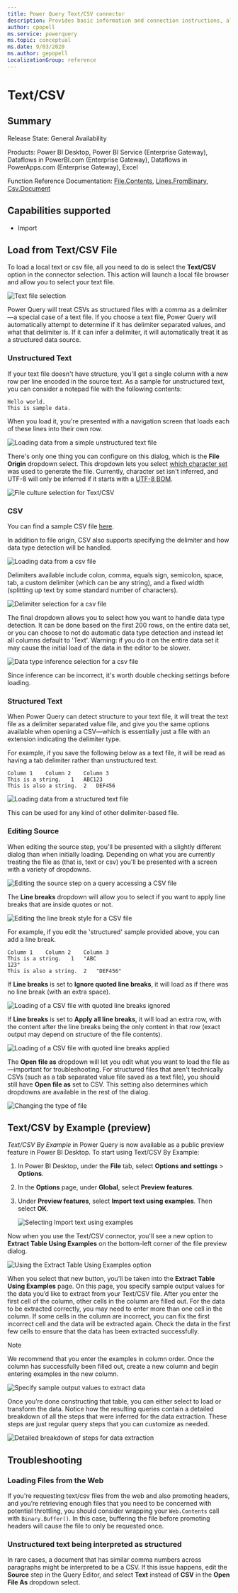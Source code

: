 ```yaml
---
title: Power Query Text/CSV connector
description: Provides basic information and connection instructions, along with troubleshooting tips when loading files from the web and when unstructured text is interpreted as structured.
author: cpopell
ms.service: powerquery
ms.topic: conceptual
ms.date: 9/03/2020
ms.author: gepopell
LocalizationGroup: reference
---
```


# Text/CSV

## Summary

Release State: General Availability

Products: Power BI Desktop, Power BI Service (Enterprise Gateway), Dataflows in PowerBI.com (Enterprise Gateway), Dataflows in PowerApps.com (Enterprise Gateway), Excel

Function Reference Documentation: [File.Contents](https://docs.microsoft.com/powerquery-m/file-contents), [Lines.FromBinary](https://docs.microsoft.com/powerquery-m/lines-frombinary), [Csv.Document](https://docs.microsoft.com/powerquery-m/csv-document)

## Capabilities supported

* Import

## Load from Text/CSV File

To load a local text or csv file, all you need to do is select the **Text/CSV** option in the connector selection. This action will launch a local file browser and allow you to select your text file. 

![Text file selection](../images/textcsvbrowse.png)

Power Query will treat CSVs as structured files with a comma as a delimiter&mdash;a special case of a text file. If you choose a text file, Power Query will automatically attempt to determine if it has delimiter separated values, and what that delimiter is. If it can infer a delimiter, it will automatically treat it as a structured data source.

### Unstructured Text
If your text file doesn't have structure, you'll get a single column with a new row per line encoded in the source text. As a sample for unstructured text, you can consider a notepad file with the following contents:

```
Hello world.
This is sample data.
```

When you load it, you're presented with a navigation screen that loads each of these lines into their own row.

![Loading data from a simple unstructured text file](../images/textrawnavigator.png)

There's only one thing you can configure on this dialog, which is the **File Origin** dropdown select. This dropdown lets you select [which character set](https://docs.microsoft.com/windows/win32/intl/code-page-identifiers) was used to generate the file. Currently, character set isn't inferred, and UTF-8 will only be inferred if it starts with a [UTF-8 BOM](https://docs.microsoft.com/globalization/encoding/byte-order-mark).

![File culture selection for Text/CSV](../images/textfileorigindropdown.png)

### CSV

You can find a sample CSV file [here](https://go.microsoft.com/fwlink/?LinkID=619356).

In addition to file origin, CSV also supports specifying the delimiter and how data type detection will be handled.

![Loading data from a csv file](../images/csvload.png)

Delimiters available include colon, comma, equals sign, semicolon, space, tab, a custom delimiter (which can be any string), and a fixed width (splitting up text by some standard number of characters).

![Delimiter selection for a csv file](../images/csvdelimeterdropdown.png)

The final dropdown allows you to select how you want to handle data type detection. It can be done based on the first 200 rows, on the entire data set, or you can choose to not do automatic data type detection and instead let all columns default to 'Text'. Warning: if you do it on the entire data set it may cause the initial load of the data in the editor to be slower.

![Data type inference selection for a csv file](../images/csvdatatypedropdown.png)

Since inference can be incorrect, it's worth double checking settings before loading.

### Structured Text

When Power Query can detect structure to your text file, it will treat the text file as a delimiter separated value file, and give you the same options available when opening a CSV&mdash;which is essentially just a file with an extension indicating the delimiter type.

For example, if you save the following below as a text file, it will be read as having a tab delimiter rather than unstructured text.
```
Column 1	Column 2	Column 3
This is a string.	1	ABC123
This is also a string.	2	DEF456
```

![Loading data from a structured text file](../images/textcolumnnavigator.png)

This can be used for any kind of other delimiter-based file.

### Editing Source

When editing the source step, you'll be presented with a slightly different dialog than when initially loading. Depending on what you are currently treating the file as (that is, text or csv) you'll be presented with a screen with a variety of dropdowns.

![Editing the source step on a query accessing a CSV file](../images/csveditsource.png)

The **Line breaks** dropdown will allow you to select if you want to apply line breaks that are inside quotes or not. 

![Editing the line break style for a CSV file](../images/csveditlinebreak.png)

For example, if you edit the 'structured' sample provided above, you can add a line break.

```
Column 1	Column 2	Column 3
This is a string.	1	"ABC
123"
This is also a string.	2	"DEF456"
```

If **Line breaks** is set to **Ignore quoted line breaks**, it will load as if there was no line break (with an extra space).

![Loading of a CSV file with quoted line breaks ignored](../images/csvignorelinebreaks.png)

If **Line breaks** is set to **Apply all line breaks**, it will load an extra row, with the content after the line breaks being the only content in that row (exact output may depend on structure of the file contents).

![Loading of a CSV file with quoted line breaks applied](../images/csvapplylinebreaks.png)

The **Open file as** dropdown will let you edit what you want to load the file as&mdash;important for troubleshooting. For structured files that aren't technically CSVs (such as a tab separated value file saved as a text file), you should still have **Open file as** set to CSV. This setting also determines which dropdowns are available in the rest of the dialog.

![Changing the type of file](../images/csveditloadas.png)

## Text/CSV by Example (preview)

*Text/CSV By Example* in Power Query is now available as a public preview feature in Power BI Desktop. To start using Text/CSV By Example:

1. In Power BI Desktop, under the **File** tab, select **Options and settings** > **Options**. 

2. In the **Options** page, under **Global**, select **Preview features**.

3. Under **Preview features**, select **Import text using examples**. Then select **OK**.

   ![Selecting Import text using examples](../images/text-using-examples.png)

Now when you use the Text/CSV connector, you'll see a new option to **Extract Table Using Examples** on the bottom-left corner of the file preview dialog.

![Using the Extract Table Using Examples option](../images/extract-table-using-examples.png)

When you select that new button, you’ll be taken into the **Extract Table Using Examples** page. On this page, you specify sample output values for the data you’d like to extract from your Text/CSV file. After you enter the first cell of the column, other cells in the column are filled out. For the data to be extracted correctly, you may need to enter more than one cell in the column. If some cells in the column are incorrect, you can fix the first incorrect cell and the data will be extracted again. Check the data in the first few cells to ensure that the data has been extracted successfully.

>[!Note]
>We recommend that you enter the examples in column order. Once the column has successfully been filled out, create a new column and begin entering examples in the new column.

![Specify sample output values to extract data](../images/specify-sample-output-values.png)

Once you’re done constructing that table, you can either select to load or transform the data. Notice how the resulting queries contain a detailed breakdown of all the steps that were inferred for the data extraction. These steps are just regular query steps that you can customize as needed.

![Detailed breakdown of steps for data extraction](../images/data-extraction-steps.png)

## Troubleshooting

### Loading Files from the Web

If you're requesting text/csv files from the web and also promoting headers, and you’re retrieving enough files that you need to be concerned with potential throttling, you should consider wrapping your `Web.Contents` call with `Binary.Buffer()`. In this case, buffering the file before promoting headers will cause the file to only be requested once.

### Unstructured text being interpreted as structured

In rare cases, a document that has similar comma numbers across paragraphs might be interpreted to be a CSV. If this issue happens, edit the **Source** step in the Query Editor, and select **Text** instead of **CSV** in the **Open File As** dropdown select.

